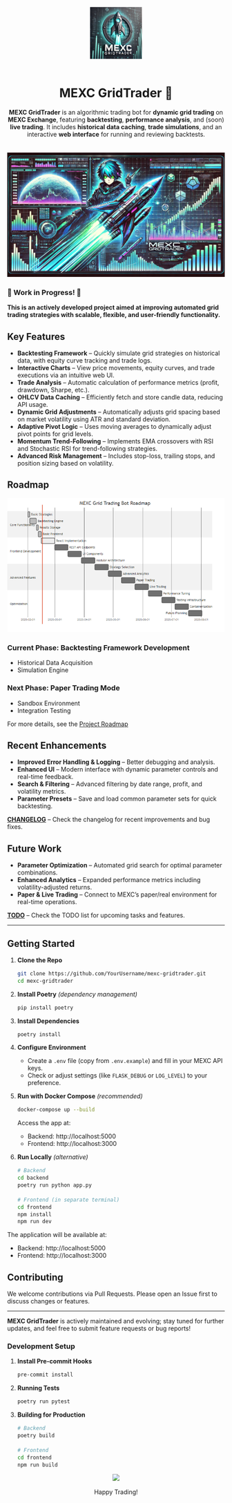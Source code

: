 <!-- HEADER SECTION -->
<div align="center">

  <!-- LOGO (adjust width as needed) -->
  <img src="assets/logo.webp" alt="Logo" width="120" style="margin-bottom: 20px;" />

  <!-- PROJECT TITLE -->
  <h1>MEXC GridTrader 🚀</h1>

  <!-- BADGES -->
  <!-- You can comment those in when repo goes public, right now they are just placeholders and wont link anywhere -->
  
  <!-- <p>
    <a href="https://github.com/imKXNNY/MEXC-GridTrader">
      <img alt="GitHub stars" src="https://img.shields.io/github/stars/YourUser/mexc-gridtrader.svg?style=social" />
    </a>
    <a href="https://github.com/imKXNNY/MEXC-GridTrader/issues">
      <img alt="GitHub issues" src="https://img.shields.io/github/issues/YourUser/mexc-gridtrader.svg" />
    </a>
    <a href="LICENSE">
      <img alt="License: MIT" src="https://img.shields.io/badge/License-MIT-yellow.svg" />
    </a>
    <img alt="Python 3.8+" src="https://img.shields.io/badge/Python-3.8%2B-blue.svg" />
  </p> -->

  <!-- BANNER (optional) -->
  <!-- PROJECT DESCRIPTION -->
  <p>
    <strong>MEXC GridTrader</strong> is an algorithmic trading bot for <strong>dynamic grid trading</strong> on <strong>MEXC Exchange</strong>, featuring <strong>backtesting</strong>, <strong>performance analysis</strong>, and (soon) <strong>live trading</strong>. It includes <strong>historical data caching</strong>, <strong>trade simulations</strong>, and an interactive <strong>web interface</strong> for running and reviewing backtests.
  </p>

  <!-- You could also set width="75%" or any suitable size -->
  <img src="assets/banner.webp" alt="Banner" width="800" style="margin-top: 20px;" />

</div>
<!-- END HEADER SECTION -->

### **🚧 Work in Progress! 🚧**
**This is an actively developed project aimed at improving automated grid trading strategies with scalable, flexible, and user-friendly functionality.**

## Key Features
- **Backtesting Framework** – Quickly simulate grid strategies on historical data, with equity curve tracking and trade logs.  
- **Interactive Charts** – View price movements, equity curves, and trade executions via an intuitive web UI.  
- **Trade Analysis** – Automatic calculation of performance metrics (profit, drawdown, Sharpe, etc.).  
- **OHLCV Data Caching** – Efficiently fetch and store candle data, reducing API usage.  
- **Dynamic Grid Adjustments** – Automatically adjusts grid spacing based on market volatility using ATR and standard deviation.
- **Adaptive Pivot Logic** – Uses moving averages to dynamically adjust pivot points for grid levels.
- **Momentum Trend-Following** – Implements EMA crossovers with RSI and Stochastic RSI for trend-following strategies.
- **Advanced Risk Management** – Includes stop-loss, trailing stops, and position sizing based on volatility.



## Roadmap
![Mermaid Gantt Chart](assets/ROADMAP-MERMAID-1.png)

### Current Phase: Backtesting Framework Development
- Historical Data Acquisition
- Simulation Engine

### Next Phase: Paper Trading Mode
- Sandbox Environment
- Integration Testing

For more details, see the [Project Roadmap](docs/ROADMAP.md)


## Recent Enhancements
- **Improved Error Handling & Logging** – Better debugging and analysis.  
- **Enhanced UI** – Modern interface with dynamic parameter controls and real-time feedback.
- **Search & Filtering** – Advanced filtering by date range, profit, and volatility metrics.
- **Parameter Presets** – Save and load common parameter sets for quick backtesting.


**[CHANGELOG](docs/CHANGELOG.md)** – Check the changelog for recent improvements and bug fixes.

## Future Work
- **Parameter Optimization** – Automated grid search for optimal parameter combinations.
- **Enhanced Analytics** – Expanded performance metrics including volatility-adjusted returns.
- **Paper & Live Trading** – Connect to MEXC’s paper/real environment for real-time operations.


**[TODO](docs/TODO.md)** – Check the TODO list for upcoming tasks and features.

---

## Getting Started

1. **Clone the Repo**  
   ```bash
   git clone https://github.com/YourUsername/mexc-gridtrader.git
   cd mexc-gridtrader
   ```

2. **Install Poetry** *(dependency management)*
   ```bash
   pip install poetry
   ```

3. **Install Dependencies**  
   ```bash
   poetry install
   ```

4. **Configure Environment**  
   - Create a `.env` file (copy from `.env.example`) and fill in your MEXC API keys.  
   - Check or adjust settings (like `FLASK_DEBUG` or `LOG_LEVEL`) to your preference.

5. **Run with Docker Compose** *(recommended)*
   ```bash
   docker-compose up --build
   ```
   Access the app at:
   - Backend: http://localhost:5000
   - Frontend: http://localhost:3000

6. **Run Locally** *(alternative)*
   ```bash
   # Backend
   cd backend
   poetry run python app.py

   # Frontend (in separate terminal)
   cd frontend
   npm install
   npm run dev
   ```

The application will be available at:
- Backend: http://localhost:5000
- Frontend: http://localhost:3000


## Contributing
We welcome contributions via Pull Requests. Please open an Issue first to discuss changes or features.

---

**MEXC GridTrader** is actively maintained and evolving; stay tuned for further updates, and feel free to submit feature requests or bug reports!

### Development Setup

1. **Install Pre-commit Hooks**
   ```bash
   pre-commit install
   ```

2. **Running Tests**
   ```bash
   poetry run pytest
   ```

3. **Building for Production**
   ```bash
   # Backend
   poetry build

   # Frontend
   cd frontend
   npm run build
   ```

 
<p align="center">
  <a href="https://github.com/imKXNNY">
    <img src="https://img.shields.io/badge/Author-imKXNNY-blueviolet?style=for-the-badge&logo=github" />
  </a>
  <p align="center">Happy Trading!</p>
</p>
